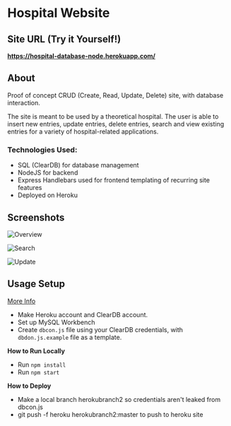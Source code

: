 # Hospital Website

## Site URL (Try it Yourself!)
**https://hospital-database-node.herokuapp.com/**

## About
Proof of concept CRUD (Create, Read, Update, Delete) site, with database interaction.

The site is meant to be used by a theoretical hospital. The user is able to insert new entries, update entries, delete entries, search and view existing entries for a variety of hospital-related applications.

 ### Technologies Used:
 * SQL (ClearDB) for database management
 * NodeJS for backend
 * Express Handlebars used for frontend templating of recurring site features
 * Deployed on Heroku

## Screenshots
![Overview](https://media.discordapp.net/attachments/833505136290299935/993939606959575171/unknown.png?width=1406&height=670)

![Search](https://media.discordapp.net/attachments/833505136290299935/993940525327597708/unknown.png?width=1440&height=648
)

![Update](https://media.discordapp.net/attachments/833505136290299935/993940900281589910/unknown.png?width=1440&height=557)

## Usage Setup
[More Info](https://youtu.be/ZZp0VIjTsbM)

* Make Heroku account and ClearDB account.
* Set up MySQL Workbench
* Create `dbcon.js` file using your ClearDB credentials, with `dbdon.js.example` file as a template.

**How to Run Locally**

* Run `npm install`
* Run `npm start`

**How to Deploy**

* Make a local branch herokubranch2 so credentials aren't leaked from dbcon.js
* git push -f heroku herokubranch2:master to push to heroku site